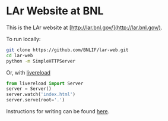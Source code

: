# LAr Website at BNL

This is the LAr website at [http://lar.bnl.gov/](http://lar.bnl.gov/).

To run locally:
```bash
git clone https://github.com/BNLIF/lar-web.git
cd lar-web
python -m SimpleHTTPServer
```

Or, with [livereload](https://github.com/lepture/python-livereload)
```python
from livereload import Server
server = Server()
server.watch('index.html')
server.serve(root='.')
```

Instructions for writing can be found [here](https://github.com/BNLIF/lar-web/tree/master/properties).

